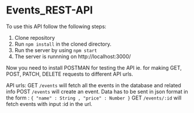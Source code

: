 # Events_REST-API
To use this API follow the following steps:
1. Clone repository
2. Run ``` npm install ``` in the cloned directory.
3. Run the server by using ``` npm start ```
4. The server is runnning on http://localhost:3000/

Now you need to install POSTMAN for testing the API ie. for making GET, POST, PATCH, DELETE requests to different API urls.

API urls:
GET ```/events``` will fetch all the events in the database and related info
POST ```/events``` will create an event. Data has to be sent in json format in the form : ``` { "name" : String , "price" : Number } ```
GET ```/events/:id``` will fetch events with input :id in the url.
